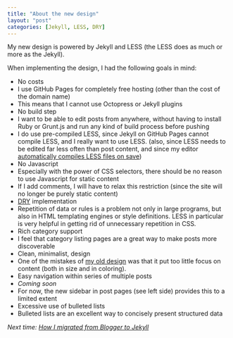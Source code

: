 ```yaml
---
title: "About the new design"
layout: "post"
categories: [Jekyll, LESS, DRY]
---
```


My new design is powered by Jekyll and LESS (the LESS does as much or more as the Jekyll).

When implementing the design, I had the following goals in mind:

 - No costs
  - I use GitHub Pages for completely free hosting (other than the cost of the domain name)
  - This means that I cannot use Octopress or Jekyll plugins
 - No build step
  - I want to be able to edit posts from anywhere, without having to install Ruby or Grunt.js and run any kind of build process before pushing
  - I do use pre-compiled LESS, since Jekyll on GitHub Pages cannot compile LESS, and I really want to use LESS.  (also, since LESS needs to be edited far less often than post content, and since my editor [automatically compiles LESS files on save](http://vswebessentials.com/features/less))
 - No Javascript
  - Especially with the power of CSS selectors, there should be no reason to use Javascript for static content
  - If I add comments, I will have to relax this restriction (since the site will no longer be purely static content)
 - [DRY](http://en.wikipedia.org/wiki/Don%27t_repeat_yourself "Don't repeat yourself") implementation
  - Repetition of data or rules is a problem not only in large programs, but also in HTML templating engines or style definitions.  LESS in particular is very helpful in getting rid of unnecessary repetition in CSS.
 - Rich category support
  -  I feel that category listing pages are a great way to make posts more discoverable
 - Clean, minimalist, design
  - One of the mistakes of [my old design](http://old-blog.slaks.net) was that it put too little focus on content (both in size and in coloring). 
 - Easy navigation within series of multiple posts
  - _Coming soon_
  - For now, the new sidebar in post pages (see left side) provides this to a limited extent
 - Excessive use of bulleted lists
  - Bulleted lists are an excellent way to concisely present structured data

_Next time: [How I migrated from Blogger to Jekyll](/2013-05-31/migrating-from-blogger-to-jekyll/)_